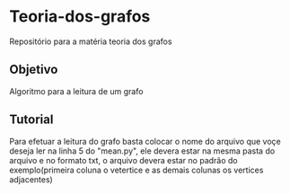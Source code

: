 # Teoria-dos-grafos
Repositório para a matéria teoria dos grafos

## Objetivo
Algoritmo para a leitura de um grafo

## Tutorial 
Para efetuar a leitura do grafo basta colocar o nome do arquivo que voçe deseja ler na linha 5 do "mean.py", ele devera estar na mesma pasta do arquivo e no formato txt, o arquivo devera estar no padrão do exemplo(primeira coluna o vetertice e as demais colunas os vertices adjacentes)
